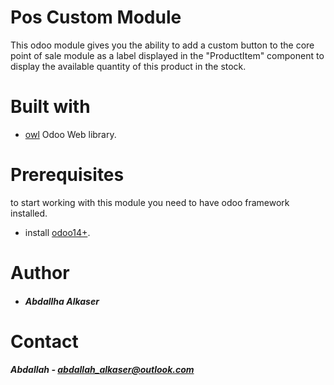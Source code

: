 # Pos Custom Module
This odoo module gives you the ability to add a custom button to the core point of sale module as a label displayed in the "ProductItem" component to display the available quantity of this product in the stock.

# Built with
- [owl](https://odoo.github.io/owl/) Odoo Web library.
# Prerequisites
to start working with this module you need to have odoo framework installed.
- install [odoo14+](https://www.odoo.com/).
# Author
- ##### Abdallha Alkaser
# Contact
##### Abdallah - abdallah_alkaser@outlook.com
